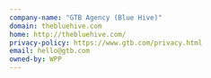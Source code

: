 ```yaml
---
company-name: "GTB Agency (Blue Hive)"
domain: thebluehive.com
home: http://thebluehive.com/
privacy-policy: https://www.gtb.com/privacy.html
email: hello@gtb.com
owned-by: WPP
---
```




